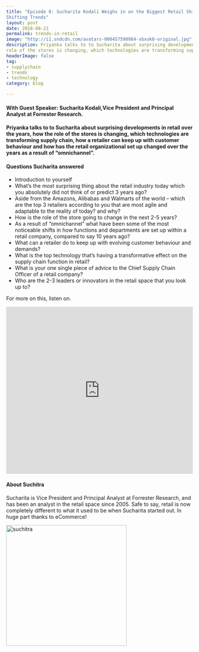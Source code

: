 ```yaml
---
title: "Episode 8: Sucharita Kodali Weighs in on the Biggest Retail Shifts and How a Brand Can Keep Up with
Shifting Trends"
layout: post
date: 2018-08-21
permalink: trends-in-retail
image: "http://i1.sndcdn.com/avatars-000457590984-xbxok8-original.jpg"
description: Priyanka talks to to Sucharita about surprising developments in retail over the years, how the
role of the stores is changing, which technologies are transforming supply chain
headerImage: false
tag:
- supplychain
- trends
- technology
category: blog

---
```

#### With Guest Speaker: Sucharita Kodali,Vice President and Principal Analyst at Forrester Research. 
#### Priyanka talks to to Sucharita about surprising developments in retail over the years, how the role of the stores is changing, which technologies are transforming supply chain, how a retailer can keep up with customer behaviour and how has the retail organizational set up changed over the years as a result of “omnichannel”. 

#### Questions Sucharita answered
- Introduction to yourself
- What’s the most surprising thing about the retail industry today which you absolutely did not think of or predict 3 years ago?
-  Aside from the Amazons, Alibabas and Walmarts of the world – which are the top 3 retailers according to you that are most agile and adaptable to the reality of today? and why?  
- How is the role of the store going to change in the next 2-5 years?
- As a result of “omnichannel” what have been some of the most noticeable shifts in how functions and departments are set up within a retail company, compared to say 10 years ago?
- What can a retailer do to keep up with evolving customer behaviour and demands?
- What is the top technology that’s having a transformative effect on the supply chain function in retail?
- What is your one single piece of advice to the Chief Supply Chain Officer of a retail company? 
- Who are the 2-3 leaders or innovators in the retail space that you look up to?



For more on this, listen on.


<iframe width="100%" height="450" scrolling="no" frameborder="no" allow="autoplay" src="https://w.soundcloud.com/player/?url=https%3A//api.soundcloud.com/tracks/488568711&color=%235ba28e&auto_play=false&hide_related=false&show_comments=true&show_user=true&show_reposts=false&show_teaser=true&visual=true"></iframe>



#### About Suchitra

Sucharita is Vice President and Principal Analyst at Forrester Research, and has been an analyst in the retail space since 2005. Safe to say, retail is now completely different to what it used to be when Sucharita started out. In huge part thanks to eCommerce! 

<img src= "https://pbs.twimg.com/profile_images/66101023/Image-0018_400x400.png?" alt="suchitra" width="325px">


